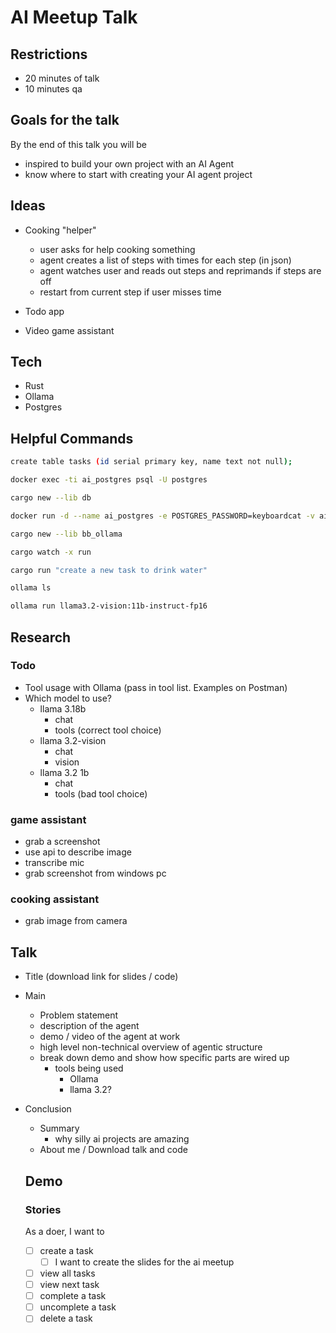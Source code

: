 # AI Meetup Talk

## Restrictions

- 20 minutes of talk
- 10 minutes qa

## Goals for the talk

By the end of this talk you will be

- inspired to build your own project with an AI Agent
- know where to start with creating your AI agent project

## Ideas

- Cooking "helper"
  - user asks for help cooking something
  - agent creates a list of steps with times for each step (in json)
  - agent watches user and reads out steps and reprimands if steps are off
  - restart from current step if user misses time
- Todo app

- Video game assistant

## Tech

- Rust
- Ollama
- Postgres

## Helpful Commands

```bash
create table tasks (id serial primary key, name text not null);
```

```bash
docker exec -ti ai_postgres psql -U postgres
```

```bash
cargo new --lib db
```

```bash
docker run -d --name ai_postgres -e POSTGRES_PASSWORD=keyboardcat -v ai_postgres:/var/lib/postgresql/data -p 9432:5432 postgres
```

```bash
cargo new --lib bb_ollama
```

```bash
cargo watch -x run
```

```bash
cargo run "create a new task to drink water"
```

```bash
ollama ls
```

```bash
ollama run llama3.2-vision:11b-instruct-fp16
```

## Research

### Todo

- Tool usage with Ollama (pass in tool list. Examples on Postman)
- Which model to use?
  - llama 3.18b
    - chat
    - tools (correct tool choice)
  - llama 3.2-vision
    - chat
    - vision
  - llama 3.2 1b
    - chat
    - tools (bad tool choice)

### game assistant

- grab a screenshot
- use api to describe image
- transcribe mic
- grab screenshot from windows pc

### cooking assistant

- grab image from camera

## Talk

- Title (download link for slides / code)
- Main
  - Problem statement
  - description of the agent
  - demo / video of the agent at work
  - high level non-technical overview of agentic structure
  - break down demo and show how specific parts are wired up
    - tools being used
      - Ollama
      - llama 3.2?
- Conclusion

  - Summary
    - why silly ai projects are amazing
  - About me / Download talk and code

  ## Demo

  ### Stories

  As a doer, I want to

  - [ ] create a task
    - [ ] I want to create the slides for the ai meetup
  - [ ] view all tasks
  - [ ] view next task
  - [ ] complete a task
  - [ ] uncomplete a task
  - [ ] delete a task

